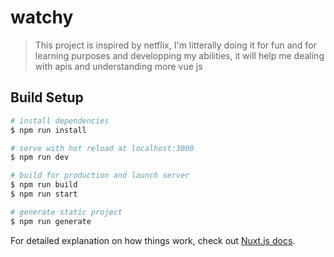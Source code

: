 # watchy

> This project is inspired by netflix, I&#39;m litterally doing it for fun and for learning purposes and developping my abilities, it will help me dealing with apis and understanding more vue js

## Build Setup

``` bash
# install dependencies
$ npm run install

# serve with hot reload at localhost:3000
$ npm run dev

# build for production and launch server
$ npm run build
$ npm run start

# generate static project
$ npm run generate
```

For detailed explanation on how things work, check out [Nuxt.js docs](https://nuxtjs.org).
